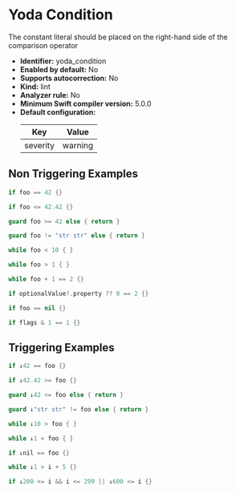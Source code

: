 # Yoda Condition

The constant literal should be placed on the right-hand side of the comparison operator

* **Identifier:** yoda_condition
* **Enabled by default:** No
* **Supports autocorrection:** No
* **Kind:** lint
* **Analyzer rule:** No
* **Minimum Swift compiler version:** 5.0.0
* **Default configuration:**
  <table>
  <thead>
  <tr><th>Key</th><th>Value</th></tr>
  </thead>
  <tbody>
  <tr>
  <td>
  severity
  </td>
  <td>
  warning
  </td>
  </tr>
  </tbody>
  </table>

## Non Triggering Examples

```swift
if foo == 42 {}

```

```swift
if foo <= 42.42 {}

```

```swift
guard foo >= 42 else { return }

```

```swift
guard foo != "str str" else { return }
```

```swift
while foo < 10 { }

```

```swift
while foo > 1 { }

```

```swift
while foo + 1 == 2 {}
```

```swift
if optionalValue?.property ?? 0 == 2 {}
```

```swift
if foo == nil {}
```

```swift
if flags & 1 == 1 {}
```

## Triggering Examples

```swift
if ↓42 == foo {}

```

```swift
if ↓42.42 >= foo {}

```

```swift
guard ↓42 <= foo else { return }

```

```swift
guard ↓"str str" != foo else { return }
```

```swift
while ↓10 > foo { }
```

```swift
while ↓1 < foo { }
```

```swift
if ↓nil == foo {}
```

```swift
while ↓1 > i + 5 {}
```

```swift
if ↓200 <= i && i <= 299 || ↓600 <= i {}
```